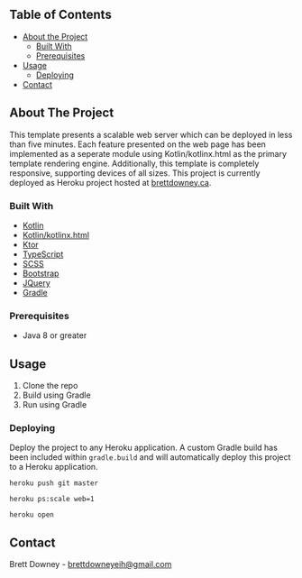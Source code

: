 

<!-- TABLE OF CONTENTS -->
## Table of Contents

* [About the Project](#about-the-project)
  * [Built With](#built-with)
  * [Prerequisites](#prerequisites)
* [Usage](#usage)
  * [Deploying](#deploying)
* [Contact](#contact)



<!-- ABOUT THE PROJECT -->
## About The Project

This template presents a scalable web server which can be deployed in less than five minutes. Each feature presented on the web page has been implemented as a seperate module using Kotlin/kotlinx.html as the primary template rendering engine. Additionally, this template is completely responsive, supporting devices of all sizes. This project is currently deployed as Heroku project hosted at [brettdowney.ca](http://www.template.brettdowney.ca).

### Built With

* [Kotlin](https://kotlinlang.org/)
* [Kotlin/kotlinx.html](https://github.com/Kotlin/kotlinx.html)
* [Ktor](https://ktor.io/)
* [TypeScript](https://www.typescriptlang.org/)
* [SCSS](https://sass-lang.com/)
* [Bootstrap](https://getbootstrap.com)
* [JQuery](https://jquery.com)
* [Gradle](https://gradle.org/)


### Prerequisites

* Java 8 or greater

## Usage
1. Clone the repo
2. Build using Gradle
3. Run using Gradle

### Deploying

Deploy the project to any Heroku application. A custom Gradle build has been included within ```gradle.build``` and will automatically deploy this project to a Heroku application.

```heroku push git master```

```heroku ps:scale web=1```

```heroku open```

<!-- CONTACT -->
## Contact

Brett Downey - brettdowneyeih@gmail.com
